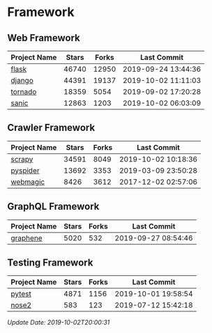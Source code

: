 # Framework

## Web Framework

| Project Name | Stars | Forks | Last Commit |
| ------------ | ----- | ----- | ----------- |
| [flask](https://github.com/pallets/flask) | 46740 | 12950 | 2019-09-24 13:44:36 |
| [django](https://github.com/django/django) | 44391 | 19137 | 2019-10-02 11:11:03 |
| [tornado](https://github.com/tornadoweb/tornado) | 18359 | 5054 | 2019-09-02 17:20:28 |
| [sanic](https://github.com/huge-success/sanic) | 12863 | 1203 | 2019-10-02 06:03:09 |

## Crawler Framework

| Project Name | Stars | Forks | Last Commit |
| ------------ | ----- | ----- | ----------- |
| [scrapy](https://github.com/scrapy/scrapy) | 34591 | 8049 | 2019-10-02 10:18:36 |
| [pyspider](https://github.com/binux/pyspider) | 13692 | 3353 | 2019-03-09 23:50:28 |
| [webmagic](https://github.com/code4craft/webmagic) | 8426 | 3612 | 2017-12-02 02:57:06 |

## GraphQL Framework

| Project Name | Stars | Forks | Last Commit |
| ------------ | ----- | ----- | ----------- |
| [graphene](https://github.com/graphql-python/graphene) | 5020 | 532 | 2019-09-27 08:54:46 |

## Testing Framework

| Project Name | Stars | Forks | Last Commit |
| ------------ | ----- | ----- | ----------- |
| [pytest](https://github.com/pytest-dev/pytest) | 4871 | 1156 | 2019-10-01 19:58:54 |
| [nose2](https://github.com/nose-devs/nose2) | 583 | 123 | 2019-07-12 15:42:18 |

*Update Date: 2019-10-02T20:00:31*